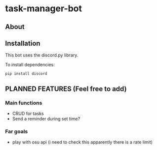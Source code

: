 # task-manager-bot

## About

## Installation

This bot uses the discord.py library.

To install dependencies:
```
pip install discord
```

## PLANNED FEATURES (Feel free to add)

### Main functions
- CRUD for tasks
- Send a reminder during set time?




### Far goals
- play with osu api (i need to check this apparently there is a rate limit)
  
